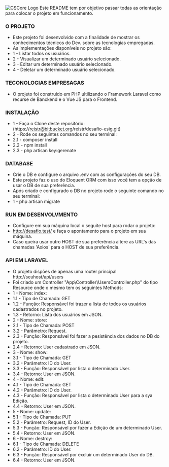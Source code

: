 ![CSCore Logo](http://mgetech.com.br/projetos/desafio/logo.png)
Este README tem por objetivo passar todas as orientação para colocar o projeto em funcionamento.

### O PROJETO ###

* Este projeto foi desenvolvido com a finalidade de mostrar os conhecimentos técnicos do Dev. sobre as tecnologias empregadas.
* As implementações disponíveis no projeto são:
* 1 - Listar todos os usuários.
* 2 - Visualizar um determinado usuário selecionado.
* 3 - Editar um determinado usuário selecionado.
* 4 - Deletar um determinado usuário selecionado.

### TECONOLOGIAS EMPRESAGAS ###

* O projeto foi construido em PHP ultilizando o Framework Laravel como recurse de Banckend e o Vue JS para o Frontend.

### INSTALAÇÃO ###

* 1 - Faça o Clone deste repositório: (https://reistr@bitbucket.org/reistr/desafio-esig.git)
* 2 - Rode os seguintes comandos no seu terminal:
* 2.1 - composer install
* 2.2 - npm install
* 2.3 - php artisan key:gerenate

### DATABASE ###

* Crie o DB e configure o arquivo .env com as configurações do seu DB.
* Este projeto faz o uso do Eloquent ORM com isso você tem a opção de usar o DB de sua preferência.
* Após criado e configurado o DB no projeto rode o seguinte comando no seu terminal:
* 1 - php artisan migrate

### RUN EM DESENVOLVMENTO ###

* Configure em sua máquina local o seguite host para rodar o projeto:
* http://desafio.test/ e faça o apontamento para o projeto em sua máquina.
* Caso queira usar outro HOST de sua preferência altere as URL's das chamadas 'Axios' para o HOST de sua preferência.

### API EM LARAVEL ###

* O projeto dispões de apenas uma router principal http://seuhost/api/users
* Foi criado um Controller "App\Controller\UsersController.php" do tipo Resource onde o mesmo tem os seguintes Methods:
* 1 - Nome: index:
* 1.1 - Tipo de Chamada: GET
* 1.2 - Função: Responsável foi trazer a lista de todos os usuários cadastrados no projeto.
* 1.3 - Retorno: Lista dos usuários em JSON.
* 2 - Nome: store:
* 2.1 - Tipo de Chamada: POST
* 3.2 - Parâmetro: Request.
* 2.3 - Função: Responsável foi fazer a pesistência dos dados no DB do projeto.
* 2.4 - Retorno: User cadastrado em JSON.
* 3 - Nome: show:
* 3.1 - Tipo de Chamada: GET
* 3.2 - Parâmetro: ID do User.
* 3.3 - Função: Responsável por lista o determinado User.
* 3.4 - Retorno: User em JSON.
* 4 - Nome: edit:
* 4.1 - Tipo de Chamada: GET
* 4.2 - Parâmetro: ID do User.
* 4.3 - Função: Responsável por lista o determinado User para a sya Edição.
* 4.4 - Retorno: User em JSON.
* 5 - Nome: update:
* 5.1 - Tipo de Chamada: PUT
* 5.2 - Parâmetro: Request, ID do User.
* 5.3 - Função: Responsável por fazer a Edição de um determinado User.
* 5.4 - Retorno: User em JSON.
* 6 - Nome: destroy:
* 6.1 - Tipo de Chamada: DELETE
* 6.2 - Parâmetro: ID do User.
* 6.3 - Função: Responsável por excluir um determinado User do DB.
* 6.4 - Retorno: User em JSON.